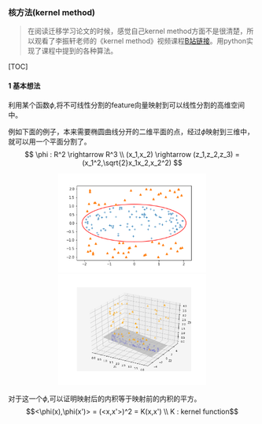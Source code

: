 ### 核方法(kernel method)



> 在阅读迁移学习论文的时候，感觉自己kernel method方面不是很清楚，所以观看了李振轩老师的《kernel method》视频课程[B站链接](https://www.bilibili.com/video/BV1hW411C7ny?p=1)。用python实现了课程中提到的各种算法。

[TOC]



#### 1 基本想法

利用某个函数$\phi$,将不可线性分割的feature向量映射到可以线性分割的高维空间中。

例如下面的例子，本来需要椭圆曲线分开的二维平面的点，经过$\phi$映射到三维中，就可以用一个平面分割了。
$$
\phi : R^2 \rightarrow R^3 \\ (x_1,x_2) \rightarrow (z_1,z_2,z_3) = (x_1^2,\sqrt{2}x_1x_2,x_2^2)
$$



<center class="half">
    <img src="img/basic_2d.png" width="300"/>
    <img src="img/basic_3d.png" width="300"/>
</center>



对于这一个$\phi$,可以证明映射后的内积等于映射前的内积的平方。$$<\phi(x),\phi(x')> = (<x,x'>)^2 = K(x,x') \\ K : kernel function$$

